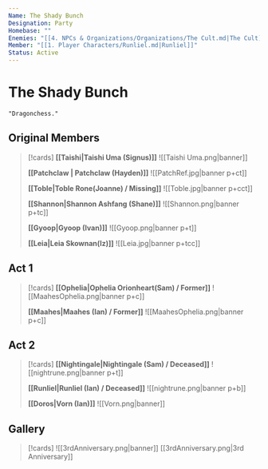 ```yaml
---
Name: The Shady Bunch
Designation: Party
Homebase: ""
Enemies: "[[4. NPCs & Organizations/Organizations/The Cult.md|The Cult]]"
Member: "[[1. Player Characters/Runliel.md|Runliel]]"
Status: Active
---
```

# The Shady Bunch
	"Dragonchess." 

## Original Members
> [!cards]
> **[[Taishi|Taishi Uma (Signus)]]**
> ![[Taishi Uma.png|banner]]
> 
> **[[Patchclaw | Patchclaw (Hayden)]]**
>  ![[PatchRef.jpg|banner p+ct]]
>
> **[[Toble|Toble Rone(Joanne) / Missing]]**
> ![[Toble.jpg|banner p+cct]]
> 
> **[[Shannon|Shannon Ashfang (Shane)]]**
> ![[Shannon.png|banner p+tc]]
> 
> **[[Gyoop|Gyoop (Ivan)]]**
>![[Gyoop.png|banner p+t]]
> 
> **[[Leia|Leia Skownan(Iz)]]**
> ![[Leia.jpg|banner p+tcc]]
> 

## Act 1
> [!cards]
> **[[Ophelia|Ophelia Orionheart(Sam) / Former]]**
> ![[MaahesOphelia.png|banner p+c]]
> 
> **[[Maahes|Maahes (Ian) / Former]]**
> ![[MaahesOphelia.png|banner p+c]]


## Act 2
> [!cards]
> **[[Nightingale|Nightingale (Sam) / Deceased]]**
> ![[nightrune.png|banner p+t]]
> 
> **[[Runliel|Runliel (Ian) / Deceased]]**
> ![[nightrune.png|banner p+b]]
> 
> **[[Doros|Vorn (Ian)]]**
> ![[Vorn.png|banner]]

## Gallery
> [!cards]
> ![[3rdAnniversary.png|banner]]
> [[3rdAnniversary.png|3rd Anniversary]]